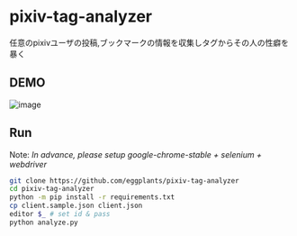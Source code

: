 # pixiv-tag-analyzer

任意のpixivユーザの投稿,ブックマークの情報を収集しタグからその人の性癖を暴く

## DEMO

![image](https://user-images.githubusercontent.com/42153744/131588558-e877db6b-1105-4966-be16-80ecf1f1b199.png)

## Run

Note: _In advance, please setup google-chrome-stable + selenium + webdriver_

```bash
git clone https://github.com/eggplants/pixiv-tag-analyzer
cd pixiv-tag-analyzer
python -m pip install -r requirements.txt
cp client.sample.json client.json
editor $_ # set id & pass
python analyze.py
```
